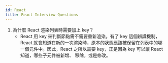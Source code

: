 ```yaml
---
id: React
title: React Interview Questions
---
```


1. 為什麼 React 渲染列表時需要加上 key？
   - React 用 key 來判斷節點需不需要重新渲染。有了 key 這個辨識機制，React 就會知道在新的一次渲染時，原本的狀態應該被保留在列表中的哪一個元件中。因此，React 之所以需要 key，正是因為 key 可以讓 React 知道，哪些子元件被新增、 移除，或是修改。
